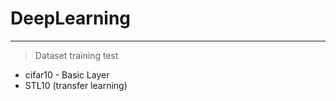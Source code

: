 # DeepLearning

--------- 
> Dataset training test
- cifar10 - Basic Layer
- STL10 (transfer learning)
